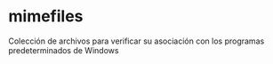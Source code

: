 # mimefiles
Colección de archivos para verificar su asociación con los programas predeterminados de Windows
